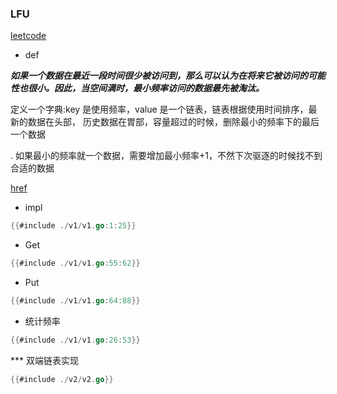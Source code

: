 ### LFU


[leetcode](https://leetcode.com/problems/lfu-cache/description/)


* def

***如果一个数据在最近一段时间很少被访问到，那么可以认为在将来它被访问的可能性也很小。因此，当空间满时，最小频率访问的数据最先被淘汰。***

定义一个字典:key 是使用频率，value 是一个链表，链表根据使用时间排序，最新的数据在头部，
历史数据在胃部，容量超过的时候，删除最小的频率下的最后一个数据

. 如果最小的频率就一个数据，需要增加最小频率+1，不然下次驱逐的时候找不到合适的数据

[href](https://www.cnblogs.com/thisiswhy/p/14266381.html)
 
* impl

```go
{{#include ./v1/v1.go:1:25}}
```

* Get

```go
{{#include ./v1/v1.go:55:62}}
```

* Put


```go
{{#include ./v1/v1.go:64:88}}
```

* 统计频率

```go
{{#include ./v1/v1.go:26:53}}
```

*** 双端链表实现
```go
{{#include ./v2/v2.go}}
```